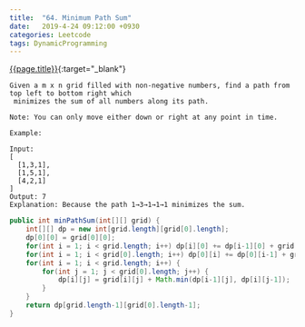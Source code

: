 ```yaml
---
title:  "64. Minimum Path Sum"
date:   2019-4-24 09:12:00 +0930
categories: Leetcode
tags: DynamicProgramming
---
```


[{{page.title}}](https://leetcode.com/problems/minimum-path-sum/){:target="_blank"}

    Given a m x n grid filled with non-negative numbers, find a path from top left to bottom right which
     minimizes the sum of all numbers along its path.

    Note: You can only move either down or right at any point in time.

    Example:

    Input:
    [
      [1,3,1],
      [1,5,1],
      [4,2,1]
    ]
    Output: 7
    Explanation: Because the path 1→3→1→1→1 minimizes the sum.




```java
public int minPathSum(int[][] grid) {
    int[][] dp = new int[grid.length][grid[0].length];
    dp[0][0] = grid[0][0];
    for(int i = 1; i < grid.length; i++) dp[i][0] += dp[i-1][0] + grid[i][0];
    for(int i = 1; i < grid[0].length; i++) dp[0][i] += dp[0][i-1] + grid[0][i];
    for(int i = 1; i < grid.length; i++) {
        for(int j = 1; j < grid[0].length; j++) {
            dp[i][j] = grid[i][j] + Math.min(dp[i-1][j], dp[i][j-1]);
        }
    }
    return dp[grid.length-1][grid[0].length-1];
}
```
